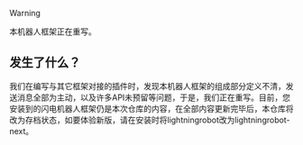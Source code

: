 > [!WARNING]
> 本机器人框架正在重写。
## 发生了什么？
我们在编写与其它框架对接的插件时，发现本机器人框架的组成部分定义不清，发送消息全部为主动，以及许多API未预留等问题，于是，我们正在重写。目前，您安装到的闪电机器人框架仍是本次仓库的内容，在全部内容更新完毕后，本仓库将改为存档状态，如要体验新版，请在安装时将lightningrobot改为lightningrobot-next。
